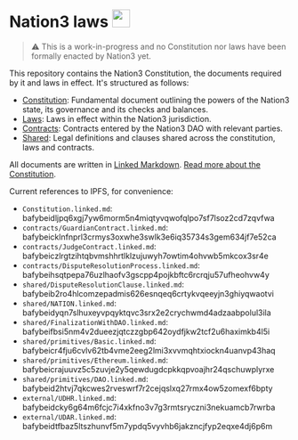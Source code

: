 # Nation3 laws <img src="https://nation3.org/flag.svg" width="32">

> :warning: This is a work-in-progress and no Constitution nor laws have been formally enacted by Nation3 yet.

This repository contains the Nation3 Constitution, the documents required by it and laws in effect. It's structured as follows:

- [Constitution](https://linked.md/v?u=https://linked.md/api/github/nation3/law/main/Constitution.linked.md): Fundamental document outlining the powers of the Nation3 state, its governance and its checks and balances.
- [Laws](laws): Laws in effect within the Nation3 jurisdiction.
- [Contracts](contracts): Contracts entered by the Nation3 DAO with relevant parties.
- [Shared](shared): Legal definitions and clauses shared across the constitution, laws and contracts.

All documents are written in [Linked Markdown](https://linked.md).
[Read more about the Constitution](https://docs.nation3.org/jurisdiction/constitution).

Current references to IPFS, for convenience:

- `Constitution.linked.md`: bafybeidljpq6xgj7yw6morm5n4miqtyvqwofqlpo7sf7lsoz2cd7zqvfwa
- `contracts/GuardianContract.linked.md`: bafybeicklnfnprl3crmys3oxwhe3swlk3e6iq35734s3gem634jf7e52ca
- `contracts/JudgeContract.linked.md`: bafybeiczlrgtzihtqbvmshhrtlklzujuwyh7owtim4ohvwb5mkcox3sr4e
- `contracts/DisputeResolutionProcess.linked.md`: bafybeihsqtpepa76uzlhaofv3gscpp4pojkbftc6rcrqju57ufheohvw4y
- `shared/DisputeResolutionClause.linked.md`: bafybeib2ro4hlcomzepadmis626esnqeq6crtykvqeeyjn3ghiyqwaotvi
- `shared/NATION.linked.md`: bafybeidyqn7slhuxeyvpqyktqvc3srx2e2crychwmd4adzaabpolul3ila
- `shared/FinalizationWithDAO.linked.md`: bafybeifbsi5nm4v2dueezjqtczzgbp642oydfjkw2tcf2u6haximkb4l5i
- `shared/primitives/Basic.linked.md`: bafybeicr4fju6cvlv62tb4vme2eeg2lmi3xvvmqhtxiockn4uanvp43haq
- `shared/primitives/Ethereum.linked.md`: bafybeicrajuuvz5c5zuvje2y5qewdugdcpkkqpvoajhr24qschuwplyrxe
- `shared/primitives/DAO.linked.md`: bafybeid2htvj7qkcwes2rveswrf7r2cejqslxq27rmx4ow5zomexf6bpty
- `external/UDHR.linked.md`: bafybeidcky6g64m6fcjc7i4xkfno3v7g3rmtsryczni3nekuamcb7rwrba
- `external/UDAR.linked.md`: bafybeidtfbaz5ltszhunvf5m7ypdq5vyvhb6jakzncjfyp2eqxe4dj6p6m
